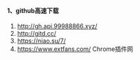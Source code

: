 #### 1、github高速下载

1. http://gh.api.99988866.xyz/
2. http://gitd.cc/
3. https://niao.su/7/
4. https://www.extfans.com/      Chrome插件网
